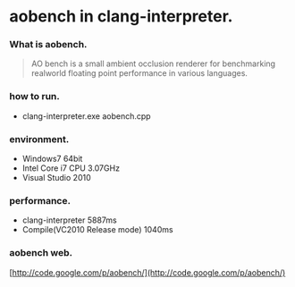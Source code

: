 aobench in clang-interpreter.
========

### What is aobench.
> AO bench is a small ambient occlusion renderer for benchmarking realworld floating point performance in various languages.

### how to run.
- clang-interpreter.exe aobench.cpp

### environment.
- Windows7 64bit
- Intel Core i7 CPU 3.07GHz
- Visual Studio 2010

### performance.
- clang-interpreter               5887ms
- Compile(VC2010 Release mode)    1040ms

### aobench web.
[http://code.google.com/p/aobench/](http://code.google.com/p/aobench/)
